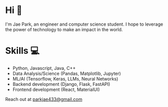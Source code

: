 # Hi 👋

I'm Jae Park, an engineer and computer science student. I hope to leverage the power of technology to make an impact in the world. 

# Skills 💻
- Python, Javascript, Java, C++
- Data Analysis/Science (Pandas, Matplotlib, Jupyter)
- ML/AI (Tensorflow, Keras, LLMs, Neural Networks)
- Backend development (Django, Flask, FastAPI)
- Frontend development (React, MaterialUI)

Reach out at parkjae433@gmail.com
